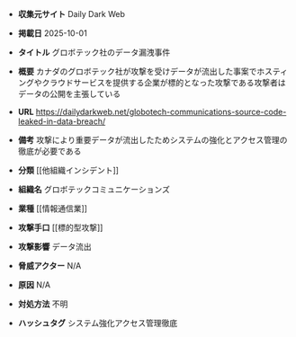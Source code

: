 - **収集元サイト**
Daily Dark Web

- **掲載日**
2025-10-01

- **タイトル**
グロボテック社のデータ漏洩事件

- **概要**
カナダのグロボテック社が攻撃を受けデータが流出した事案でホスティングやクラウドサービスを提供する企業が標的となった攻撃である攻撃者はデータの公開を主張している

- **URL**
https://dailydarkweb.net/globotech-communications-source-code-leaked-in-data-breach/

- **備考**
攻撃により重要データが流出したためシステムの強化とアクセス管理の徹底が必要である

- **分類**
[[他組織インシデント]]

- **組織名**
グロボテックコミュニケーションズ

- **業種**
[[情報通信業]]

- **攻撃手口**
[[標的型攻撃]]

- **攻撃影響**
データ流出

- **脅威アクター**
N/A

- **原因**
N/A

- **対処方法**
不明

- **ハッシュタグ**
システム強化アクセス管理徹底
